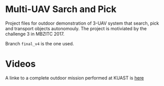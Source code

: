 # Multi-UAV Sarch and Pick
Project files for outdoor demonstration of 3-UAV system that search, pick and transport objects autonomouly. The project is motiviated by the challenge 3 in MBZITC 2017.

Branch `final_v4` is the one used.

# Videos
A linke to a complete outdoor mission performed at KUAST is [here](https://www.youtube.com/watch?v=ZNolRs-CYew)


